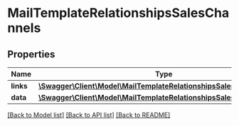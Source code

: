 # MailTemplateRelationshipsSalesChannels

## Properties
Name | Type | Description | Notes
------------ | ------------- | ------------- | -------------
**links** | [**\Swagger\Client\Model\MailTemplateRelationshipsSalesChannelsLinks**](MailTemplateRelationshipsSalesChannelsLinks.md) |  | [optional] 
**data** | [**\Swagger\Client\Model\MailTemplateRelationshipsSalesChannelsData[]**](MailTemplateRelationshipsSalesChannelsData.md) |  | [optional] 

[[Back to Model list]](../../README.md#documentation-for-models) [[Back to API list]](../../README.md#documentation-for-api-endpoints) [[Back to README]](../../README.md)

